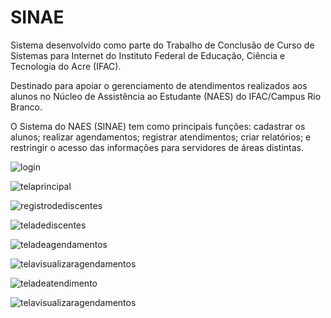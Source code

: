 # SINAE

Sistema desenvolvido como parte do Trabalho de Conclusão de Curso de Sistemas para Internet do Instituto Federal de Educação, Ciência e Tecnologia do Acre (IFAC). 

Destinado para apoiar o gerenciamento de atendimentos realizados aos alunos no Núcleo de Assistência ao Estudante (NAES) do IFAC/Campus Rio Branco.

O Sistema do NAES (SINAE) tem como principais funções: cadastrar os alunos; realizar agendamentos; registrar atendimentos; criar relatórios; e restringir o acesso das informações para servidores de áreas distintas. 

![login](https://user-images.githubusercontent.com/58611244/98430942-0a974f80-2090-11eb-801d-465a5663286a.png)

![telaprincipal](https://user-images.githubusercontent.com/58611244/98430969-50541800-2090-11eb-965d-96e6f37178aa.jpg)

![registrodediscentes](https://user-images.githubusercontent.com/58611244/98430977-606bf780-2090-11eb-8708-591ceb93b50d.png)

![teladediscentes](https://user-images.githubusercontent.com/58611244/98430979-68c43280-2090-11eb-90df-49a4028adccb.png)

![teladeagendamentos](https://user-images.githubusercontent.com/58611244/98431008-98733a80-2090-11eb-863b-f6c0296b807d.png)

![telavisualizaragendamentos](https://user-images.githubusercontent.com/58611244/98431017-a5902980-2090-11eb-9c82-4f2d11b493ef.png)

![teladeatendimento](https://user-images.githubusercontent.com/58611244/98431023-b476dc00-2090-11eb-9a0a-6635be960a6f.png)

![telavisualizaragendamentos](https://user-images.githubusercontent.com/58611244/98431025-b6d93600-2090-11eb-9dfa-5c773c4d4a43.png)

